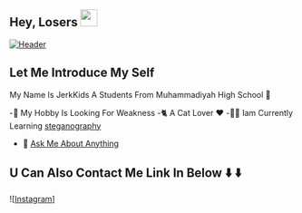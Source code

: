 ## Hey, Losers <img src="https://raw.githubusercontent.com/MartinHeinz/MartinHeinz/master/wave.gif" width="30px">
[![Header](https://raw.githubusercontent.com/JerkKids/master/JerkKids/wuwu.png "Header")](https://github.com/JerkKids)
## Let Me Introduce My Self
My Name Is JerkKids A Students From Muhammadiyah High School 🏫

-👨 My Hobby Is Looking For Weakness
-🐈 A Cat Lover ❤️
-🌱🐺 Iam Currently Learning [steganography](https://stegosploit.info.com)
- 💬 [Ask Me About Anything](https://github.com/JerkKids/ask)

## U Can Also Contact Me Link In Below ⬇️ ⬇️

![[Instagram](https://img.shields.io/badge/Instagram-E4405F?style=for-the-badge&logo=instagram&logoColor=white&link=https://instagram/jerkkids)]



